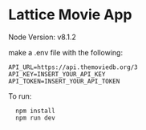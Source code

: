 # Lattice Movie App

Node Version: v8.1.2

make a .env file with the following:
```
API_URL=https://api.themoviedb.org/3
API_KEY=INSERT_YOUR_API_KEY
API_TOKEN=INSERT_YOUR_API_TOKEN
```


To run: 
```
  npm install
  npm run dev
```


